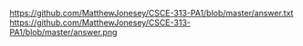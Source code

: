 https://github.com/MatthewJonesey/CSCE-313-PA1/blob/master/answer.txt
https://github.com/MatthewJonesey/CSCE-313-PA1/blob/master/answer.png
